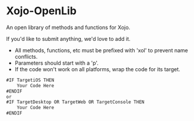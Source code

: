 # Xojo-OpenLib
An open library of methods and functions for Xojo.

If you'd like to submit anything, we'd love to add it. 

- All methods, functions, etc must be prefixed with 'xol' to prevent name conflicts.
- Parameters should start with a 'p'.
- If the code won't work on all platforms, wrap the code for its target.

```javascript
#IF TargetiOS THEN
	Your Code Here
#ENDIF
or
#IF TargetDesktop OR TargetWeb OR TargetConsole THEN
	Your Code Here
#ENDIF
```